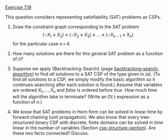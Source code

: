 [Exercise 7.19](ex_19/)

This question considers representing satisfiability (SAT) problems as
CSPs.

1.  Draw the constraint graph corresponding to the SAT problem
    $$(\lnot X_1 \lor X_2) \land (\lnot X_2 \lor X_3) \land \ldots \land (\lnot X_{n-1} \lor X_n)$$
    for the particular case $n{{\,=\,}}4$.

2.  How many solutions are there for this general SAT problem as a
    function of $n$?

3.  Suppose we apply {Backtracking-Search} (page [backtracking-search-algorithm](#/)) to find *all*
    solutions to a SAT CSP of the type given in (a). (To find
    *all* solutions to a CSP, we simply modify the basic
    algorithm so it continues searching after each solution is found.)
    Assume that variables are ordered $X_1,\ldots,X_n$ and ${false}$
    is ordered before ${true}$. How much time will the algorithm take
    to terminate? (Write an $O(\cdot)$ expression as a function of $n$.)

4.  We know that SAT problems in Horn form can be solved in linear time
    by forward chaining (unit propagation). We also know that every
    tree-structured binary CSP with discrete, finite domains can be
    solved in time linear in the number of variables
    (Section [csp-structure-section](#/)). Are these two
    facts connected? Discuss.
